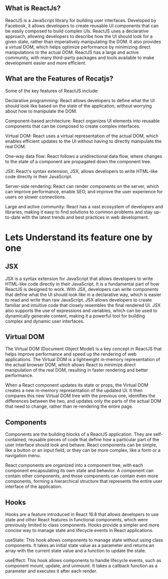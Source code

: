 
## What is ReactJs?

ReactJS is a JavaScript library for building user interfaces. Developed by Facebook, it allows developers to create reusable UI components that can be easily composed to build complex UIs. ReactJS uses a declarative approach, allowing developers to describe how the UI should look for a given state, rather than imperatively manipulating the DOM. It also provides a virtual DOM, which helps optimize performance by minimizing direct manipulations to the actual DOM. ReactJS has a large and active community, with many third-party packages and tools available to make development easier and more efficient.


## What are the Features of Recatjs?

Some of the key features of ReactJS include:

Declarative programming: React allows developers to define what the UI should look like based on the state of the application, without worrying about how to manipulate the DOM.

Component-based architecture: React organizes UI elements into reusable components that can be composed to create complex interfaces.

Virtual DOM: React uses a virtual representation of the actual DOM, which enables efficient updates to the UI without having to directly manipulate the real DOM.

One-way data flow: React follows a unidirectional data flow, where changes to the state of a component are propagated down the component tree.

JSX: React's syntax extension, JSX, allows developers to write HTML-like code directly in their JavaScript.

Server-side rendering: React can render components on the server, which can improve performance, enable SEO, and improve the user experience for users on slower connections.

Large and active community: React has a vast ecosystem of developers and libraries, making it easy to find solutions to common problems and stay up-to-date with the latest trends and best practices in web development.

# Lets Understand its feature one by one

## JSX

JSX is a syntax extension for JavaScript that allows developers to write HTML-like code directly in their JavaScript. It is a fundamental part of how ReactJS is designed to work. With JSX, developers can write components that define what the UI should look like in a declarative way, which is easier to read and write than raw JavaScript. JSX allows developers to create familiar and intuitive code that closely resembles the final rendered UI. JSX also supports the use of expressions and variables, which can be used to dynamically generate content, making it a powerful tool for building complex and dynamic user interfaces.

## Virtual DOM

The Virtual DOM (Document Object Model) is a key concept in ReactJS that helps improve performance and speed up the rendering of web applications. The Virtual DOM is a lightweight in-memory representation of the actual browser DOM, which allows React to minimize direct manipulation of the real DOM, resulting in faster rendering and better performance.

When a React component updates its state or props, the Virtual DOM creates a new in-memory representation of the updated UI. It then compares this new Virtual DOM tree with the previous one, identifies the differences between the two, and updates only the parts of the actual DOM that need to change, rather than re-rendering the entire page.

## Components

Components are the building blocks of a ReactJS application. They are self-contained, reusable pieces of code that define how a particular part of the user interface should look and behave. React components can be simple, like a button or an input field, or they can be more complex, like a form or a navigation menu.

React components are organized into a component tree, with each component encapsulating its own state and behavior. A component can contain other components, and those components can contain even more components, forming a hierarchical structure that represents the entire user interface of the application.

## Hooks

Hooks are a feature introduced in React 16.8 that allows developers to use state and other React features in functional components, which were previously limited to class components. Hooks provide a simpler and more concise way to manage state and lifecycle events in React applications.

useState: This hook allows components to manage state without using class components. It takes an initial state value as a parameter and returns an array with the current state value and a function to update the state.

useEffect: This hook allows components to handle lifecycle events, such as component mount, update, and unmount. It takes a callback function as a parameter and executes it after each render.

